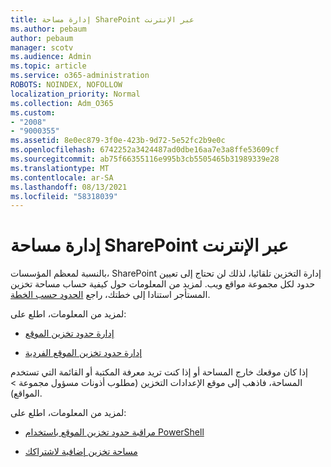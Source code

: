 ```yaml
---
title: إدارة مساحة SharePoint عبر الإنترنت
ms.author: pebaum
author: pebaum
manager: scotv
ms.audience: Admin
ms.topic: article
ms.service: o365-administration
ROBOTS: NOINDEX, NOFOLLOW
localization_priority: Normal
ms.collection: Adm_O365
ms.custom:
- "2008"
- "9000355"
ms.assetid: 8e0ec879-3f0e-423b-9d72-5e52fc2b9e0c
ms.openlocfilehash: 6742252a3424487ad0dbe16aa7e3a8ffe53609cf
ms.sourcegitcommit: ab75f66355116e995b3cb5505465b31989339e28
ms.translationtype: MT
ms.contentlocale: ar-SA
ms.lasthandoff: 08/13/2021
ms.locfileid: "58318039"
---
```

# <a name="manage-your-sharepoint-online-storage"></a>إدارة مساحة SharePoint عبر الإنترنت

بالنسبة لمعظم المؤسسات، SharePoint إدارة التخزين تلقائيا، لذلك لن تحتاج إلى تعيين حدود لكل مجموعة مواقع ويب. لمزيد من المعلومات حول كيفية حساب مساحة تخزين المستأجر استنادا إلى خطتك، راجع [الحدود حسب الخطة](https://docs.microsoft.com/office365/servicedescriptions/sharepoint-online-service-description/sharepoint-online-limits?redirectedfrom=MSDN#limits-by-plan).

لمزيد من المعلومات، اطلع على:

- [إدارة حدود تخزين الموقع](https://docs.microsoft.com/sharepoint/manage-site-collection-storage-limits)

- [إدارة حدود تخزين الموقع الفردية](https://docs.microsoft.com/sharepoint/manage-site-collection-storage-limits#manage-individual-site-storage-limits)

إذا كان موقعك خارج المساحة أو إذا كنت تريد معرفة المكتبة أو القائمة التي تستخدم المساحة، فاذهب إلى موقع الإعدادات التخزين (مطلوب أذونات مسؤول مجموعة  >   المواقع).

لمزيد من المعلومات، اطلع على:

- [مراقبة حدود تخزين الموقع باستخدام PowerShell](https://docs.microsoft.com/sharepoint/manage-site-collection-storage-limits#monitor-site-storage-limits-by-using-powershell)

- [مساحة تخزين إضافية لاشتراكك](https://docs.microsoft.com/microsoft-365/commerce/add-storage-space) 
  